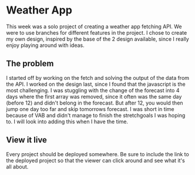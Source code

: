 # Weather App

This week was a solo project of creating a weather app fetching API. We were to use branches for different features in the project. I chose to create my own design, inspired by the base of the 2 design available, since I really enjoy playing around with ideas. 

## The problem

I started off by working on the fetch and solving the output of the data from the API. I worked on the design last, since I found that the javascript is the most challenging. I was stuggling with the change of the forecast into 4 days where the first array was removed, since it often was the same day (before 12) and didn't belong in the forecast. But after 12, you would then jump one day too far and skip tomorrows forecast. I was short in time because of VAB and didn't manage to finish the stretchgoals I was hoping to. I will look into adding this when I have the time.

## View it live

Every project should be deployed somewhere. Be sure to include the link to the deployed project so that the viewer can click around and see what it's all about.
